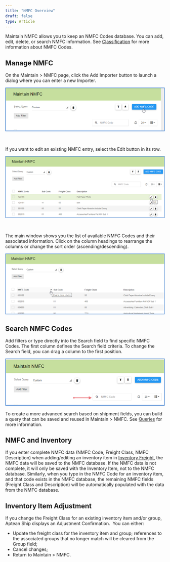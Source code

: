 ```yaml
---
title: "NMFC Overview"
draft: false
type: Article
---
```


Maintain NMFC allows you to keep an NMFC Codes database. You can add, edit, delete, or search NMFC information. See [Classification](classification.md) for more information about NMFC Codes.
## Manage NMFC


On the Maintain > NMFC page, click the Add Importer button to launch a dialog where you can enter a new Importer.

![maintain-nmfc-1-1](assets/images/maintain-nmfc-1-1.png)

 

If you want to edit an existing NMFC entry, select the Edit button in its row.

![maintain-nmfc-2-1](assets/images/maintain-nmfc-2-1.png)

 

The main window shows you the list of available NMFC Codes and their associated information. Click on the column headings to rearrange the columns or change the sort order (ascending/descending).

![maintain-nmfc-4-1](assets/images/maintain-nmfc-4-1.png)

## Search NMFC Codes


Add filters or type directly into the Search field to find specific NMFC Codes. The first column defines the Search field criteria. To change the Search field, you can drag a column to the first position.

![maintain-nmfc-5-1](assets/images/maintain-nmfc-5-1.png)

To create a more advanced search based on shipment fields, you can build a query that can be saved and reused in Maintain > NMFC. See [Queries](http://ask.shipping.apteancloud.com/akb/maintain-queries/) for more information.

## NMFC and Inventory


If you enter complete NMFC data (NMFC Code, Freight Class, NMFC Description) when adding/editing an inventory item in [Inventory Freight](inventory-item-freight.md), the NMFC data will be saved to the NMFC database. If the NMFC data is not complete, it will only be saved with the Inventory Item, not to the NMFC database. Similarly, when you type in the NMFC Code for an inventory item, and that code exists in the NMFC database, the remaining NMFC fields (Freight Class and Description) will be automatically populated with the data from the NMFC database.

## Inventory Item Adjustment


If you change the Freight Class for an existing inventory item and/or group, Aptean Ship displays an Adjustment Confirmation.  You can either:
* Update the freight class for the inventory item and group; references to the associated groups that no longer match will be cleared from the Group field;
* Cancel changes;
* Return to Maintain > NMFC.






